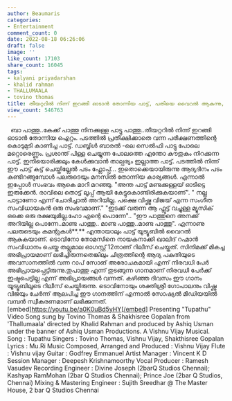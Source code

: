 ```yaml
---
author: Beaumaris
categories:
- Entertainment
comment_count: 0
date: 2022-08-18 06:26:06
draft: false
image: ''
like_count: 17103
share_count: 16045
tags:
- kalyani priyadarshan
- khalid rahman
- THALLUMAALA
- tovino thomas
title: തീയറ്ററിൽ നിന്ന് ഇറങ്ങി ഓടാൻ തോന്നിയ പാട്ട്, പതിയെ വൈറൽ ആകുന്നു, ട്രെൻഡ് ആകുന്നു
view_count: 546763
---
```


&nbsp; ബാ പാത്തു..കേക്ക് പാത്തു നിനക്കുള്ള പാട്ടു പാത്തു..തീയറ്ററിൽ നിന്ന് ഇറങ്ങി ഓടാൻ തോന്നിയ ഐറ്റം. പടത്തിൽ പ്രതീക്ഷിക്കാതെ വന്ന പരീക്ഷണത്തിന്റെ കൊടുമുടി കാണിച്ച പാട്ട്. ഡബ്ബിൾ ബാരൽ -ലെ സെൽഫി പാട്ടു പോലെ മറ്റൊരെണ്ണം. പ്രശാന്ത് പിള്ള ചെയ്യുന്ന പോലത്തെ എന്തോ കൗതുകം നിറക്കുന്ന പാട്ട്. ഇനിയൊരിക്കലും കേൾക്കുവാൻ താല്പര്യം ഇല്ലാത്ത പാട്ട്. പടത്തിൽ നിന്ന് ഈ പാട്ട് കട്ട് ചെയ്തില്ലേൽ പടം ഫ്ലോപ്പ്... ഇതൊക്കെയായിരുന്നു ആദ്യദിനം പടം കണ്ടിറങ്ങുമ്പോൾ പലരുടെയും മനസിൽ തോന്നിയ കാര്യങ്ങൾ. എന്നാൽ ഇപ്പോൾ സംഭവം ആകെ മാറി മറഞ്ഞു. "അന്ത പാട്ട് മണ്ടക്കുള്ളയ് ഓടിട്ടെ ഇരുക്കേൻ. രാവിലെ തൊട്ട്‌ ലൂപ്പ് ആയി കേട്ടുകൊണ്ടിരിക്കുകയാണ്". " നല്ല പാട്ടാണോ എന്ന് ചോദിച്ചാൽ അറിയില്ല. പക്ഷെ വിഷ്ണു വിജയ് എന്ന സംഗീത സംവിധായകൻ ഒരു സംഭവമാണ്." "ഇടക്ക് വരുന്ന ആ ഫ്ലൂട്ട് വച്ചുള്ള മ്യൂസിക് ഒക്കെ ഒരു രക്ഷയുമില്ല.ഹോ എന്റെ പൊന്നേ".. "ഈ പാത്തുനെ അനക്ക് അറിയില്ല പൊന്നേ..മാണ്ട പാത്തു.. മാണ്ട പാത്തു..മാണ്ട പാത്തു". എന്നാണു പലരുടെയും കമന്റുകൾ**.** എന്തായാലും പാട്ട് യൂട്യൂബിൽ വൈറൽ ആകുകയാണ്. ടൊവിനോ തോമസിനെ നായകനാക്കി ഖാലിദ് റഹ്മാന്‍ സംവിധാനം ചെയ്ത തല്ലുമാല ഓഗസ്റ്റ് 12നാണ് റിലീസ് ചെയ്തത്. സിനിമക്ക് മികച്ച അഭിപ്രായമാണ് ലഭിച്ചിരുന്നതെങ്കിലും ചിത്രത്തിന്റെ ആദ്യ പകുതിയുടെ അവസാനത്തില്‍ വന്ന റാപ് സോങ് അരോചകമായി എന്ന് നിരവധി പേര്‍ അഭിപ്രായപ്പെട്ടിരുന്നു.തുപാത്തു എന്ന് തുടങ്ങുന്ന ഗാനമാണ് നിരവധി പേര്‍ക്ക് ഇഷ്ടപെട്ടില്ല എന്ന് അഭിപ്രായങ്ങള്‍ വന്നത്. കഴിഞ്ഞ ദിവസം ഈ ഗാനം യൂട്യൂബിലൂടെ റിലീസ് ചെയ്തിരുന്നു. ടൊവിനോയും ശക്തിശ്രീ ഗോപാലനും വിഷ്ണു വിജയും ചേര്‍ന്ന് ആലപിച്ച ഈ ഗാനത്തിന് എന്നാല്‍ സോഷ്യല്‍ മീഡിയയില്‍ വമ്പന്‍ സ്വീകരണമാണ് ലഭിക്കുന്നത്. [embed]https://youtu.be/a0K0uBd5yHY[/embed] Presenting "Tupathu" Video Song sung by Tovino Thomas & Shakhisree Gopalan from 'Thallumaala' directed by Khalid Rahman and produced by Ashiq Usman under the banner of Ashiq Usman Productions. A Vishnu Vijay Musical. Song : Tupathu Singers : Tovino Thomas, Vishnu Vijay, Shakthisree Gopalan Lyrics : Mu.Ri Music Composed, Arranged and Produced : Vishnu Vijay Flute : Vishnu vijay Guitar : Godfrey Emmanuel Artist Manager : Vincent K D Session Manager : Deepesh Krishnamoorthy Vocal Producer : Ramesh Vasudev Recording Engineer : Divine Joseph (2barQ Studios Chennai); Kashyap RamMohan (2bar Q Studios Chennai); Prince Joe (2bar Q Studios, Chennai) Mixing & Mastering Engineer : Sujith Sreedhar @ The Master House, 2 bar Q Studios Chennai &nbsp;